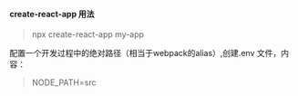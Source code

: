 #### create-react-app 用法

> npx create-react-app my-app

配置一个开发过程中的绝对路径（相当于webpack的alias）,创建.env 文件，内容：
> NODE_PATH=src



